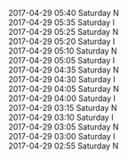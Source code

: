 2017-04-29 05:40 Saturday  N  
2017-04-29 05:35 Saturday  I  
2017-04-29 05:25 Saturday  N  
2017-04-29 05:20 Saturday  I  
2017-04-29 05:10 Saturday  N  
2017-04-29 05:05 Saturday  I  
2017-04-29 04:35 Saturday  N  
2017-04-29 04:30 Saturday  I  
2017-04-29 04:05 Saturday  N  
2017-04-29 04:00 Saturday  I  
2017-04-29 03:15 Saturday  N  
2017-04-29 03:10 Saturday  I  
2017-04-29 03:05 Saturday  N  
2017-04-29 03:00 Saturday  I  
2017-04-29 02:55 Saturday  N  
